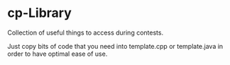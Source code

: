 # cp-Library
Collection of useful things to access during contests.

Just copy bits of code that you need into template.cpp or template.java in order to
have optimal ease of use.
